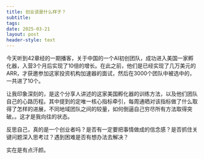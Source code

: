 ```yaml
---
title: 创业该是什么样子？
subtitle: 
tags: 
date: 2025-03-21
layout: post
header-style: text
---
```


今天听到42章经的一期播客，关于中国的一个AI初创团队，成功进入美国一家孵化器，入营3个月后实现了10倍的增长。在此之前，他们是已经实现了几万美元的ARR，才获邀参加这家投资机构加速器的面试，然后在3000个团队中被选中的，一共进了10个。

让我印象深刻的，是这个分享人讲述的这家美国孵化器的训练方法，以及他们团队自己的心路历程。其中提到的定唯一核心指标牵引，每周通晒对该指标做了什么取得了怎样的进展，不同地域团队之间的较量，如何倒逼自己穷尽所有方法取得突破。。这才是我向往的状态。

反思自己，真的是一个创业者吗？是否有一定要把事情做成的信念感？是否抓住关键问题深入思考过？遇到困难是否有想办法去解决？

实在是有点汗颜。